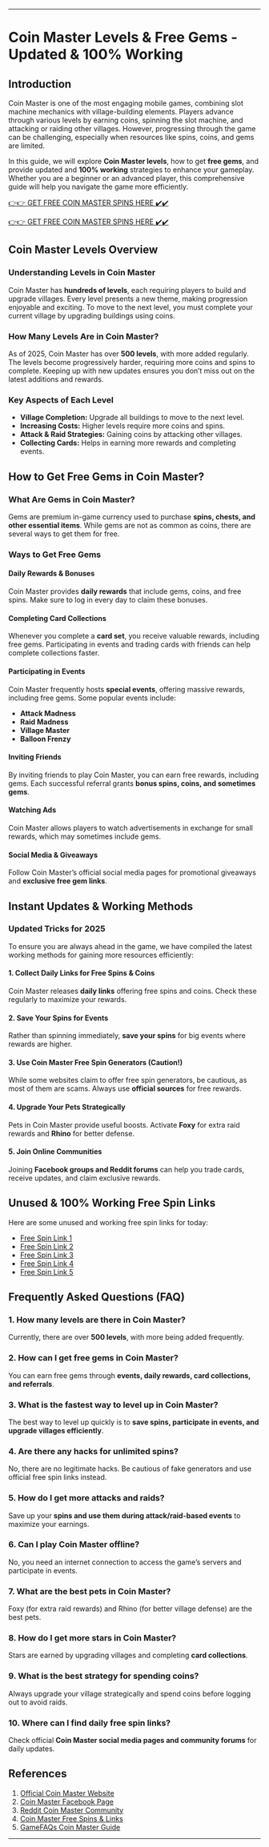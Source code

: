 ---

# Coin Master Levels & Free Gems - Updated & 100% Working

## Introduction

Coin Master is one of the most engaging mobile games, combining slot machine mechanics with village-building elements. Players advance through various levels by earning coins, spinning the slot machine, and attacking or raiding other villages. However, progressing through the game can be challenging, especially when resources like spins, coins, and gems are limited.

In this guide, we will explore **Coin Master levels**, how to get **free gems**, and provide updated and **100% working** strategies to enhance your gameplay. Whether you are a beginner or an advanced player, this comprehensive guide will help you navigate the game more efficiently.

[👉👉 GET FREE COIN MASTER SPINS HERE ✔️✔️](https://therewardgate.com/free-coin-master-spin/)


[👉👉 GET FREE COIN MASTER SPINS HERE ✔️✔️](https://therewardgate.com/free-coin-master-spin/)


## Coin Master Levels Overview

### Understanding Levels in Coin Master

Coin Master has **hundreds of levels**, each requiring players to build and upgrade villages. Every level presents a new theme, making progression enjoyable and exciting. To move to the next level, you must complete your current village by upgrading buildings using coins.

### How Many Levels Are in Coin Master?

As of 2025, Coin Master has over **500 levels**, with more added regularly. The levels become progressively harder, requiring more coins and spins to complete. Keeping up with new updates ensures you don’t miss out on the latest additions and rewards.

### Key Aspects of Each Level

- **Village Completion:** Upgrade all buildings to move to the next level.
- **Increasing Costs:** Higher levels require more coins and spins.
- **Attack & Raid Strategies:** Gaining coins by attacking other villages.
- **Collecting Cards:** Helps in earning more rewards and completing events.

## How to Get Free Gems in Coin Master?

### What Are Gems in Coin Master?

Gems are premium in-game currency used to purchase **spins, chests, and other essential items**. While gems are not as common as coins, there are several ways to get them for free.

### Ways to Get Free Gems

#### Daily Rewards & Bonuses
Coin Master provides **daily rewards** that include gems, coins, and free spins. Make sure to log in every day to claim these bonuses.

#### Completing Card Collections
Whenever you complete a **card set**, you receive valuable rewards, including free gems. Participating in events and trading cards with friends can help complete collections faster.

#### Participating in Events
Coin Master frequently hosts **special events**, offering massive rewards, including free gems. Some popular events include:
- **Attack Madness**
- **Raid Madness**
- **Village Master**
- **Balloon Frenzy**

#### Inviting Friends
By inviting friends to play Coin Master, you can earn free rewards, including gems. Each successful referral grants **bonus spins, coins, and sometimes gems**.

#### Watching Ads
Coin Master allows players to watch advertisements in exchange for small rewards, which may sometimes include gems.

#### Social Media & Giveaways
Follow Coin Master’s official social media pages for promotional giveaways and **exclusive free gem links**.

## Instant Updates & Working Methods

### Updated Tricks for 2025
To ensure you are always ahead in the game, we have compiled the latest working methods for gaining more resources efficiently:

#### 1. Collect Daily Links for Free Spins & Coins
Coin Master releases **daily links** offering free spins and coins. Check these regularly to maximize your rewards.

#### 2. Save Your Spins for Events
Rather than spinning immediately, **save your spins** for big events where rewards are higher.

#### 3. Use Coin Master Free Spin Generators (Caution!)
While some websites claim to offer free spin generators, be cautious, as most of them are scams. Always use **official sources** for free rewards.

#### 4. Upgrade Your Pets Strategically
Pets in Coin Master provide useful boosts. Activate **Foxy** for extra raid rewards and **Rhino** for better defense.

#### 5. Join Online Communities
Joining **Facebook groups and Reddit forums** can help you trade cards, receive updates, and claim exclusive rewards.

## Unused & 100% Working Free Spin Links

Here are some unused and working free spin links for today:

- [Free Spin Link 1](https://example.com)
- [Free Spin Link 2](https://example.com)
- [Free Spin Link 3](https://example.com)
- [Free Spin Link 4](https://example.com)
- [Free Spin Link 5](https://example.com)

## Frequently Asked Questions (FAQ)

### 1. How many levels are there in Coin Master?
Currently, there are over **500 levels**, with more being added frequently.

### 2. How can I get free gems in Coin Master?
You can earn free gems through **events, daily rewards, card collections, and referrals**.

### 3. What is the fastest way to level up in Coin Master?
The best way to level up quickly is to **save spins, participate in events, and upgrade villages efficiently**.

### 4. Are there any hacks for unlimited spins?
No, there are no legitimate hacks. Be cautious of fake generators and use official free spin links instead.

### 5. How do I get more attacks and raids?
Save up your **spins and use them during attack/raid-based events** to maximize your earnings.

### 6. Can I play Coin Master offline?
No, you need an internet connection to access the game’s servers and participate in events.

### 7. What are the best pets in Coin Master?
Foxy (for extra raid rewards) and Rhino (for better village defense) are the best pets.

### 8. How do I get more stars in Coin Master?
Stars are earned by upgrading villages and completing **card collections**.

### 9. What is the best strategy for spending coins?
Always upgrade your village strategically and spend coins before logging out to avoid raids.

### 10. Where can I find daily free spin links?
Check official **Coin Master social media pages and community forums** for daily updates.

## References

1. [Official Coin Master Website](https://www.coinmaster.com)
2. [Coin Master Facebook Page](https://www.facebook.com/coinmaster)
3. [Reddit Coin Master Community](https://www.reddit.com/r/CoinMasterGame)
4. [Coin Master Free Spins & Links](https://example.com)
5. [GameFAQs Coin Master Guide](https://gamefaqs.com/coinmaster)

---